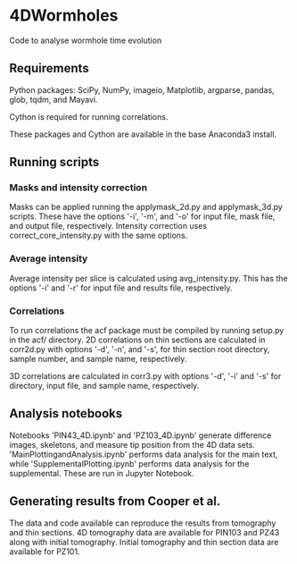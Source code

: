 # 4DWormholes
Code to analyse wormhole time evolution

## Requirements
Python packages:
SciPy,
NumPy,
imageio,
Matplotlib,
argparse,
pandas,
glob,
tqdm,
and Mayavi.

Cython is required for running correlations.

These packages and Cython are available in the base Anaconda3 install.

## Running scripts

### Masks and intensity correction
Masks can be applied running the applymask_2d.py and applymask_3d.py scripts. These have the options '-i', '-m', and '-o' for input file, mask file, and output file, respectively. Intensity correction uses correct_core_intensity.py with the same options.

### Average intensity
Average intensity per slice is calculated using avg_intensity.py. This has the options '-i' and '-r' for input file and results file, respectively.

### Correlations
To run correlations the acf package must be compiled by running setup.py in the acf/ directory. 2D correlations on thin sections are calculated in corr2d.py with options '-d', '-n', and '-s', for thin section root directory, sample number, and sample name, respectively.

3D correlations are calculated in corr3.py with options '-d', '-i' and '-s' for directory, input file, and sample name, respectively.

## Analysis notebooks
Notebooks 'PIN43_4D.ipynb' and 'PZ103_4D.ipynb' generate difference images, skeletons, and measure tip position from the 4D data sets. 'MainPlottingandAnalysis.ipynb' performs data analysis for the main text, while 'SupplementalPlotting.ipynb' performs data analysis for the supplemental. These are run in Jupyter Notebook.

## Generating results from Cooper et al.
The data and code available can reproduce the results from tomography and thin sections. 4D tomography data are available for PIN103 and PZ43 along with initial tomography. Initial tomography and thin section data are available for PZ101.
